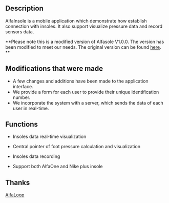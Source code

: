 
## Description
   
AlfaInsole is a mobile application which demonstrate how establish connection with insoles. 
It also support visualize pressure data and record sensors data.

**Please note this is a modified version of Alfasole V1.0.0. The version has been modified to meet our needs. The original version can be found [here](https://github.com/AlfaLoop/alfainsole). **


## Modifications that were made 

- A few changes and additions have been made to the application interface.
- We provide a form for each user to provide their unique identification number.
- We incorporate the system with a server, which sends the data of each user in real-time. 
  
## Functions
  
- Insoles data real-time visualization
  
- Central pointer of foot pressure calculation and visualization  
  
- Insoles data recording
  
- Support both AlfaOne and Nike plus insole 

## Thanks
 
[AlfaLoop](https://github.com/AlfaLoop)
  
 